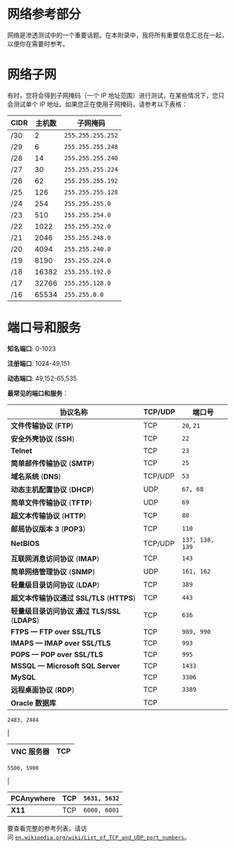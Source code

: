 # 网络参考部分

网络是渗透测试中的一个重要话题。在本附录中，我将所有重要信息汇总在一起，以便你在需要时参考。

# 网络子网

有时，您将会得到子网掩码（一个 IP 地址范围）进行测试，在某些情况下，您只会测试单个 IP 地址。如果您正在使用子网掩码，请参考以下表格：

| **CIDR** | **主机数** | **子网掩码** |
| --- | --- | --- |
| /30 | 2 | `255.255.255.252` |
| /29 | 6 | `255.255.255.248` |
| /28 | 14 | `255.255.255.240` |
| /27 | 30 | `255.255.255.224` |
| /26 | 62 | `255.255.255.192` |
| /25 | 126 | `255.255.255.128` |
| /24 | 254 | `255.255.255.0` |
| /23 | 510 | `255.255.254.0` |
| /22 | 1022 | `255.255.252.0` |
| /21 | 2046 | `255.255.248.0` |
| /20 | 4094 | `255.255.240.0` |
| /19 | 8190 | `255.255.224.0` |
| /18 | 16382 | `255.255.192.0` |
| /17 | 32766 | `255.255.128.0` |
| /16 | 65534 | `255.255.0.0` |

# 端口号和服务

**知名端口**: 0-1023

**注册端口**: 1024-49,151

**动态端口**: 49,152-65,535

**最常见的端口和服务**：

| **协议名称** | **TCP/UDP** | **端口号** |
| --- | --- | --- |
| **文件传输协议** (**FTP**) | TCP | `20`, `21` |
| **安全外壳协议** (**SSH**) | TCP | `22` |
| **Telnet** | TCP | `23` |
| **简单邮件传输协议** (**SMTP**) | TCP | `25` |
| **域名系统** (**DNS**) | TCP/UDP | `53` |
| **动态主机配置协议** (**DHCP**) | UDP | `67, 68` |
| **简单文件传输协议** (**TFTP**) | UDP | `69` |
| **超文本传输协议** (**HTTP**) | TCP | `80` |
| **邮局协议版本 3** (**POP3**) | TCP | `110` |
| **NetBIOS** | TCP/UDP | `137, 138, 139` |
| **互联网消息访问协议** (**IMAP**) | TCP | `143` |
| **简单网络管理协议** (**SNMP**) | UDP | `161, 162` |
| **轻量级目录访问协议** (**LDAP**) | TCP | `389` |
| **超文本传输协议通过 SSL/TLS** (**HTTPS**) | TCP | `443` |
| **轻量级目录访问协议** **通过 TLS/SSL** (**LDAPS**) | TCP | `636` |
| **FTPS — FTP over SSL/TLS** | TCP | `989, 990` |
| **IMAPS — IMAP over SSL/TLS** | TCP | `993` |
| **POPS — POP over SSL/TLS** | TCP | `995` |
| **MSSQL — Microsoft SQL Server** | TCP | `1433` |
| **MySQL** | TCP | `3306` |
| **远程桌面协议** (**RDP**) | TCP | `3389` |
| **Oracle 数据库** | TCP |

`2483, 2484`

|

| **VNC 服务器** | TCP |
| --- | --- |

`5500, 5900`

|

| **PCAnywhere** | TCP | `5631, 5632` |
| --- | --- | --- |
| **X11** | TCP | `6000, 6001` |

要查看完整的参考列表，请访问 [`en.wikipedia.org/wiki/List_of_TCP_and_UDP_port_numbers`](https://en.wikipedia.org/wiki/List_of_TCP_and_UDP_port_numbers)。
